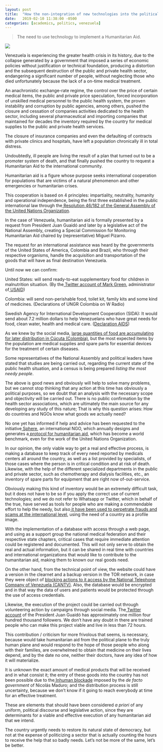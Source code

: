 ```yaml
---
layout: post
title:  "How the non-integration of new technologies into the political sphere affects the planning and execution of social plans: Venezuelan 2019 Humanitarian Crisis."
date:   2019-02-10 11:38:00 -0500
categories: [academics, politics, venezuela]
---
```


> The need to use technology to implement a Humanitarian Aid.

![](https://miro.medium.com/max/700/1*yUCAVOg8eMgF4jxf-1wjjQ.jpeg)

Venezuela is experiencing the greater health crisis in its history, due to the collapse generated by a government that imposed a series of economic policies without justification or technical foundation, producing a distortion and the subsequent destruction of the public and private health sector, endangering a significant number of people, without neglecting those who died unfortunately because the lack of a on-time medical treatment.

An anachronistic exchange-rate regime, the control over the price of certain medical items, the public and private price speculation, forced incorporation of unskilled medical personnel to the public health system, the proven instability and corruption by public agencies, among others, pushed the closure and cessation of companies activities dedicated to the health sector, including several pharmaceutical and importing companies that maintained for decades the inventory required by the country for medical supplies to the public and private health services.

The closure of insurance companies and even the defaulting of contracts with private clinics and hospitals, have left a population chronically ill in total distress.

Undoubtedly, ill people are living the result of a plan that turned out to be a promoter system of death, and that finally pushed the country to request a Humanitarian Aid to the international community.

Humanitarian aid is a figure whose purpose seeks international cooperation for populations that are victims of a natural phenomenon and other emergencies or humanitarian crises.

This cooperation is based on 4 principles: impartiality, neutrality, humanity and operational independence, being the first three established in the public international law through the[ Resolution 46/182 of the General Assembly of the United Nations Organization](http://www.un.org/documents/ga/res/46/a46r182.htm).

In the case of Venezuela, humanitarian aid is formally presented by a request from President Juan Guaidó and later by a legislative act of the National Assembly, creating a Special Commission for Monitoring Humanitarian Aid chaired by (representative) Miguel Pizarro.

The request for an international assistance was heard by the governments of the United States of America, Colombia and Brazil, who through their respective organisms, handle the acquisition and transportation of the goods that will have as final destination Venezuela.

Until now we can confirm:

United States: will send ready-to-eat supplementary food for children in malnutrition situation. (By the[ Twitter account of Mark Green](https://twitter.com/USAIDMarkGreen/status/1093978837183090688), administrator of[ USAID](https://www.usaid.gov/who-we-are/organization/mark-green))

Colombia: will send non-perishable food, toilet kit, family kits and some kind of medicines. (Declarations of UNGR Colombia on W Radio)

Swedish Agency for International Development Cooperation (SIDA): It would send about 7.2 million dollars to help Venezuelans who have great needs for food, clean water, health and medical care. ([Declaration AIDS](https://www.sida.se/Svenska/aktuellt-och-press/Medieservice-och-presskontakt/pressmeddelanden/2019/krisen-i-venezuela/))

As we knew by the social media, [large quantities of food are accumulating for later distribution in Cúcuta (Colombia)](https://www.americatv.com.pe/noticias/internacionales/venezuela-colombia-y-estados-unidos-acumulan-toneladas-ayuda-humanitaria-venezolanos-n358571), but the most expected items by the population are medical supplies and spare parts for essential devices for the treatment of certain diseases.

Some representatives of the National Assembly and political leaders have stated that studies are being carried out, regarding the current state of the public health situation, and a census is being prepared *listing the most needy people*.

The above is good news and obviously will help to solve many problems, but we cannot stop thinking that any action at this time has obviously a political purposes, so we doubt that an analysis with the necessary scope and objectivity will be carried out. There is no public confirmation by the health sector associations, which are ultimately the main source for any developing any study of this nature; That is why this question arises: How do countries and NGOs know what goods we actually need?

No one yet has informed if help and advice has been requested to the initiative[ Sphere](https://www.spherestandards.org/), an international NGO, which annually designs and generates a[ protocol for humanitarian aid](https://www.spherestandards.org/handbook-2018/), which has become a world benchmark, even for the work of the United Nations Organization.

In our opinion, the only viable way to get a real and effective process, is making a database to keep track of every need reported by medicals centers all around the country, as well as a list provided by specialists, of those cases where the person is in critical condition and at risk of death. Likewise, with the help of the different specialized departments in the public and private sector, such as chemotherapy and dialysis facilities, etc., an inventory of spare parts for equipment that are right now of-out-service.

Obviously making this kind of inventory would be an extremely difficult task, but it does not have to be so if you apply the correct use of current technologies; and we do not refer to Whatsapp or Twitter, which in behalf of the true, have served as tools for people who are making a commendable effort to help the needy, but also[ it have been used to perpetrate frauds and scams at the international level](http://tureporte.com/necesidad-estafa-mas-tres-mil-venezolanos-piden-ayuda-gofundme/), using the need of a country as a profile image.

With the implementation of a database with access through a web page, and using as a support group the national medical federation and their respective state chapters, critical cases that require immediate attention could be registered and documented. This will not only serve to obtain the real and actual information, but it can be shared in real time with countries and international organizations that would like to contribute to the humanitarian aid, making them to known our real goods need.

On the other hand, from the technical point of view, the website could have a version in the clearnet and a backup version in the TOR network, in case they were object of [blocking actions to it access by the National Telephone Company of Venezuela (CANTV)](https://vesinfiltro.com/noticias/twitter_youtube_instagram_2019-01/). Also, the database would be encrypted and in that way the data of users and patients would be protected through the use of access credentials.

Likewise, the execution of the project could be carried out through volunteering action by campaigns through social media. The[ Twitter account](https://twitter.com/jguaido?lang=en) of the President Juan Guaidó has approximately one million four hundred thousand followers. We don’t have any doubt in there are trained people who can make this project viable and live in less than 72 hours.

This contribution / criticism for more frivolous that seems, is necessary, because would take humanitarian aid from the political plane to the truly human plane and would respond to the hope of those people who along with their families, are overwhelmed to obtain that medicine on their lives depend, and by the date no one, neither their doctors, have any idea of how it will materialize.

It is unknown the exact amount of medical products that will be received and in what consist it; the entry of these goods into the country has not been possible due to the[ Inhuman blockade](http://www.el-nacional.com/noticias/sociedad/bloquean-puente-las-tienditas-para-obstruir-ayuda-humanitaria_269810) imposed by the *de facto government* of Nicolás Maduro; and the distribution process is still uncertainty, because we don’t know if it going to reach everybody at time for an effective treatment.

These are elements that should have been considered *a priori* of any uniform, political discourse and legislative action, since they are determinants for a viable and effective execution of any humanitarian aid that we intend.

The country urgently needs to restore its natural state of democracy, but not at the expense of politicizing a sector that is actually counting the hours to receive the help that so badly needs. Let’s not be more of the same, let’s be better.